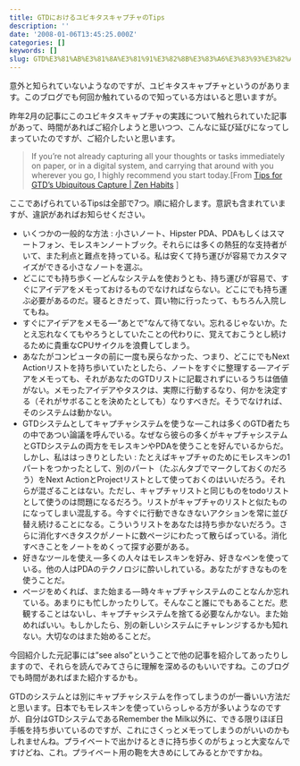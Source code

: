 ```yaml
---
title: GTDにおけるユビキタスキャプチャのTips
description: ''
date: '2008-01-06T13:45:25.000Z'
categories: []
keywords: []
slug: GTD%E3%81%AB%E3%81%8A%E3%81%91%E3%82%8B%E3%83%A6%E3%83%93%E3%82%AD%E3%82%BF%E3%82%B9%E3%82%AD%E3%83%A3%E3%83%97%E3%83%81%E3%83%A3%E3%81%AETips
---
```

意外と知られていないようなのですが、ユビキタスキャプチャというのがあります。このブログでも何回か触れているので知っている方はいると思いますが。

昨年2月の記事にこのユビキタスキャプチャの実践について触れられていた記事があって、時間があればご紹介しようと思いつつ、こんなに延び延びになってしまっていたのですが、ご紹介したいと思います。

> If you’re not already capturing all your thoughts or tasks immediately on paper, or in a digital system, and carrying that around with you wherever you go, I highly recommend you start today.\[From [Tips for GTD’s Ubiquitous Capture | Zen Habits](http://zenhabits.net/2007/02/tips-for-gtds-ubiquitous-capture/) \]

ここであげられているTipsは全部で7つ。順に紹介します。意訳も含まれていますが、違訳があればお知らせください。

*   いくつかの一般的な方法 : 小さいノート、Hipster PDA、PDAもしくはスマートフォン、モレスキンノートブック。それらには多くの熱狂的な支持者がいて、また利点と難点を持っている。私は安くて持ち運びが容易でカスタマイズができる小さなノートを選ぶ。
*   どこにでも持ち歩く — どんなシステムを使おうとも、持ち運びが容易で、すぐにアイデアをメモっておけるものでなければならない。どこにでも持ち運ぶ必要があるのだ。寝るときだって、買い物に行ったって、もちろん入院してもね。
*   すぐにアイデアをメモる — “あとで”なんて待てない。忘れるじゃないか。たとえ忘れなくてもやろうとしていたことの代わりに、覚えておこうとし続けるために貴重なCPUサイクルを浪費してしまう。
*   あなたがコンピュータの前に一度も戻らなかった、つまり、どこにでもNext Actionリストを持ち歩いていたとしたら、ノートをすぐに整理する — アイデアをメモっても、それがあなたのGTDリストに記載されずにいるうちは価値がない。メモったアイデアやタスクは、実際に行動するなり、何かを決定する（それがサボることを決めたとしても）なりすべきだ。そうでなければ、そのシステムは動かない。
*   GTDシステムとしてキャプチャシステムを使うな — これは多くのGTD者たちの中であつい論議を呼んでいる。なぜなら彼らの多くがキャプチャシステムとGTDシステムの両方をモレスキンやPDAを使うことを好んでいるからだ。しかし、私ははっきりとしたい : たとえばキャプチャのためにモレスキンの1パートをつかったとして、別のパート（たぶんタブでマークしておくのだろう）をNext ActionとProjectリストとして使っておくのはいいだろう。それらが混ざることはない。ただし、キャプチャリストと同じものをtodoリストとして使うのは問題になるだろう。リストがキャプチャのリストと似たものになってしまい混乱する。今すぐに行動できなきないアクションを常に並び替え続けることになる。こういうリストをあなたは持ち歩かないだろう。さらに消化すべきタスクがノートに数ページにわたって散らばっている。消化すべきことをノートをめくって探す必要がある。
*   好きなツールを使え — 多くの人々はモレスキンを好み、好きなペンを使っている。他の人はPDAのテクノロジに酔いしれている。あなたがすきなものを使うことだ。
*   ページをめくれば、また始まる — 時々キャプチャシステムのことなんか忘れている。あまりにも忙しかったりして。そんなこと誰にでもあることだ。悲観することはないし、キャプチャシステムを捨てる必要なんかない。また始めればいい。もしかしたら、別の新しいシステムにチャレンジするかも知れない。大切なのはまた始めることだ。

今回紹介した元記事には”see also”ということで他の記事を紹介してあったりしますので、それらを読んでみてさらに理解を深めるのもいいですね。このブログでも時間があればまた紹介するかも。  
  
GTDのシステムとは別にキャプチャシステムを作ってしまうのが一番いい方法だと思います。日本でもモレスキンを使っていらっしゃる方が多いようなのですが、自分はGTDシステムであるRemember the Milk以外に、できる限りほぼ日手帳を持ち歩いているのですが、これにさくっとメモってしまうのがいいのかもしれませんね。プライベートで出かけるときに持ち歩くのがちょっと大変なんですけどね、これ。プライベート用の鞄を大きめにしてみるとかですかね。